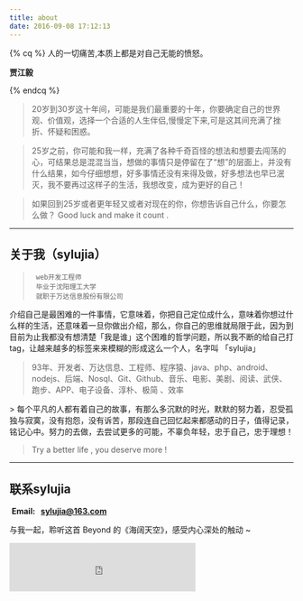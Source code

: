 ```yaml
---
title: about
date: 2016-09-08 17:12:13
---
```


{% cq %} 
人的一切痛苦,本质上都是对自己无能的愤怒。


**贾江毅**

 {% endcq %}
> 20岁到30岁这十年间，可能是我们最重要的十年，你要确定自己的世界观、价值观，选择一个合适的人生伴侣,慢慢定下来,可是这其间充满了挫折、怀疑和困惑。

> 25岁之前，你可能和我一样，充满了各种千奇百怪的想法和想要去闯荡的心，可结果总是混混当当，想做的事情只是停留在了“想”的层面上，并没有什么结果，如今仔细想想，好多事情还没有来得及做，好多想法也早已泯灭，我不要再过这样子的生活，我想改变，成为更好的自己！


> 如果回到25岁或者更年轻又或者对现在的你，你想告诉自己什么，你要怎么做？ Good luck and make it count .


---

## 关于我（sylujia）

>      web开发工程师
>      毕业于沈阳理工大学
>      就职于万达信息股份有限公司

介绍自己是最困难的一件事情，它意味着，你把自己定位成什么，意味着你想过什么样的生活，还意味着一旦你做出介绍，那么，你自己的思维就局限于此，因为到目前为止我都没有想清楚「我是谁」这个困难的哲学问题，所以我不断的给自己打 tag，让越来越多的标签来来模糊的形成这么一个人，名字叫 「sylujia」
> 93年、开发者、万达信息、工程师、程序猿、java、php、android、nodejs、后端、Nosql、Git、Github、音乐、电影、美剧、阅读、武侠、跑步、APP、电子设备、淳朴、极简 、效率

<p>
> 每个平凡的人都有着自己的故事，有那么多沉默的时光，默默的努力着，忍受孤独与寂寞，没有抱怨，没有诉苦，那段连自己回忆起来都感动的日子，值得记录，铭记心中。努力的去做，去尝试更多的可能，不辜负年轻，忠于自己，忠于理想！

> Try a better life , you deserve more !

---
## 联系sylujia
&nbsp;**Email: &nbsp; sylujia@163.com**

与我一起，聆听这首 Beyond 的《海阔天空》，感受内心深处的触动 ~
<iframe frameborder="no" border="0" marginwidth="0" marginheight="0" width=330 height=86 src="http://music.163.com/outchain/player?type=2&id=347230&auto=0&height=66"></iframe>